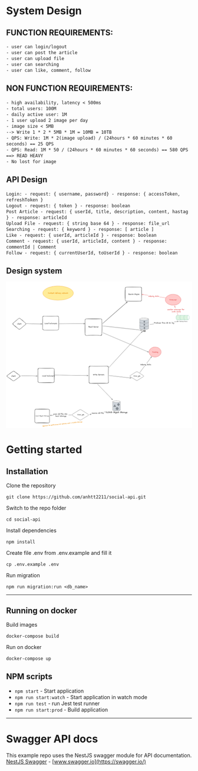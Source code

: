 # System Design

## FUNCTION REQUIREMENTS:

    - user can login/logout
    - user can post the article
    - user can upload file
    - user can searching
    - user can like, comment, follow

## NON FUNCTION REQUIREMENTS:

    - high availability, latency < 500ms
    - total users: 100M
    - daily active user: 1M
    - 1 user upload 2 image per day
    - image size < 5MB
    --> Write 1 * 2 * 5MB * 1M = 10MB = 10TB
    - QPS: Write: 1M * 2(image upload) / (24hours * 60 minutes * 60 seconds) == 25 QPS
    - QPS: Read: 1M * 50 / (24hours * 60 minutes * 60 seconds) == 580 QPS
    ==> READ HEAVY
    - No lost for image

## API Design

    Login: - request: { username, password} - response: { accessToken, refreshToken }
    Logout - request: { token } - response: boolean
    Post Article - request: { userId, title, description, content, hastag } - response: articleId
    Upload File - request: { string base 64 } - response: file_url
    Searching - request: { keyword } - response: [ article ]
    Like - request: { userId, articleId } - response: boolean
    Comment - request: { userId, articleId, content } - response: commentId | Comment
    Follow - request: { currentUserId, toUserId } - response: boolean

## Design system

![alt text](./assets/architect.png)

# Getting started

## Installation

Clone the repository

    git clone https://github.com/anhtt2211/social-api.git

Switch to the repo folder

    cd social-api

Install dependencies

    npm install

Create file .env from .env.example and fill it

    cp .env.example .env

Run migration

    npm run migration:run <db_name>

---

## Running on docker

Build images

    docker-compose build

Run on docker

    docker-compose up

## NPM scripts

- `npm start` - Start application
- `npm run start:watch` - Start application in watch mode
- `npm run test` - run Jest test runner
- `npm run start:prod` - Build application

---

# Swagger API docs

This example repo uses the NestJS swagger module for API documentation. [NestJS Swagger](https://github.com/nestjs/swagger) - [www.swagger.io](https://swagger.io/)
